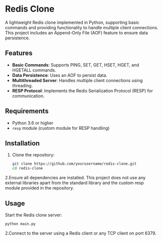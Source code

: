 # Redis Clone

A lightweight Redis clone implemented in Python, supporting basic commands and providing functionality to handle multiple client connections. This project includes an Append-Only File (AOF) feature to ensure data persistence.

## Features

- **Basic Commands**: Supports PING, SET, GET, HSET, HGET, and HGETALL commands.
- **Data Persistence**: Uses an AOF to persist data.
- **Multithreaded Server**: Handles multiple client connections using threading.
- **RESP Protocol**: Implements the Redis Serialization Protocol (RESP) for communication.

## Requirements

- Python 3.6 or higher
- `resp` module (custom module for RESP handling)

## Installation

1. Clone the repository:
   ```bash
   git clone https://github.com/yourusername/redis-clone.git
   cd redis-clone

2.Ensure all dependencies are installed. This project does not use any external libraries apart from the standard library and the custom resp module provided in the repository.

## Usage

Start the Redis clone server:
   ```bash
   python main.py
   ```
2.Connect to the server using a Redis client or any TCP client on port 6379.
